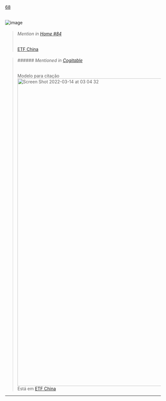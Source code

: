 [68](https://github.com/guilhermeprokisch/ideias/issues/68) 
###### 

![image](https://user-images.githubusercontent.com/12011070/95666215-e185ac80-0b2d-11eb-9a68-b4880123de17.png)



 >  ###### _Mention in [Home #84](Home-#84)_ 
>  [ETF China](ETF-China)


 >  ######  ###### Mentioned in [Cogitable](Cogitable)  
 > Modelo para citação
> <img width="994" alt="Screen Shot 2022-03-14 at 03 04 32" src="https://user-images.githubusercontent.com/12011070/158114402-8ef5e2d5-e1b1-4de9-884a-39ed67782c2f.png">
> Está em [ETF China](ETF-China)

-------------------------------------------------------------------------------


